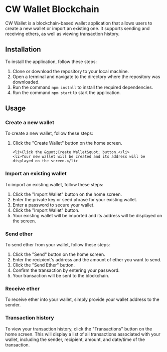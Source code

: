 <h1>CW Wallet Blockchain</h1>

<p>CW Wallet is a blockchain-based wallet application that allows users to create a new wallet or import an existing one. It supports sending and receiving ethers, as well as viewing transaction history.</p>

<h2>Installation</h2>

<p>To install the application, follow these steps:</p>

<ol>
	<li>Clone or download the repository to your local machine.</li>
	<li>Open a terminal and navigate to the directory where the repository was downloaded.</li>
	<li>Run the command <code>npm install</code> to install the required dependencies.</li>
	<li>Run the command <code>npm start</code> to start the application.</li>
</ol>

<h2>Usage</h2>

<h3>Create a new wallet</h3>

<p>To create a new wallet, follow these steps:</p>

<ol>
	<li>Click the &quot;Create Wallet&quot; button on the home screen.</li>
	 
	<li>Click the &quot;Create Wallet&quot; button.</li>
	<li>Your new wallet will be created and its address will be displayed on the screen.</li>
</ol>

<h3>Import an existing wallet</h3>

<p>To import an existing wallet, follow these steps:</p>

<ol>
	<li>Click the &quot;Import Wallet&quot; button on the home screen.</li>
	<li>Enter the private key or seed phrase for your existing wallet.</li>
	<li>Enter a password to secure your wallet.</li>
	<li>Click the &quot;Import Wallet&quot; button.</li>
	<li>Your existing wallet will be imported and its address will be displayed on the screen.</li>
</ol>

<h3>Send ether</h3>

<p>To send ether from your wallet, follow these steps:</p>

<ol>
	<li>Click the &quot;Send&quot; button on the home screen.</li>
	<li>Enter the recipient&#39;s address and the amount of ether you want to send.</li>
	<li>Click the &quot;Send Ether&quot; button.</li>
	<li>Confirm the transaction by entering your password.</li>
	<li>Your transaction will be sent to the blockchain.</li>
</ol>

<h3>Receive ether</h3>

<p>To receive ether into your wallet, simply provide your wallet address to the sender.</p>

<h3>Transaction history</h3>

<p>To view your transaction history, click the &quot;Transactions&quot; button on the home screen. This will display a list of all transactions associated with your wallet, including the sender, recipient, amount, and date/time of the transaction.</p>

